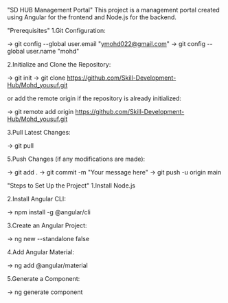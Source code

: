 "SD HUB Management Portal"
This project is a management portal created using Angular for the frontend and Node.js for the backend.

"Prerequisites"
1.Git Configuration:

-> git config --global user.email "ymohd022@gmail.com"
-> git config --global user.name "mohd"

2.Initialize and Clone the Repository:

-> git init
-> git clone https://github.com/Skill-Development-Hub/Mohd_yousuf.git

or add the remote origin if the repository is already initialized:

-> git remote add origin https://github.com/Skill-Development-Hub/Mohd_yousuf.git

3.Pull Latest Changes:

-> git pull

5.Push Changes (if any modifications are made):

-> git add .
-> git commit -m "Your message here"
-> git push -u origin main

"Steps to Set Up the Project"
1.Install Node.js

2.Install Angular CLI:

-> npm install -g @angular/cli

3.Create an Angular Project:

-> ng new <app-name> --standalone false

4.Add Angular Material:

-> ng add @angular/material

5.Generate a Component:

-> ng generate component <component-name>                            
